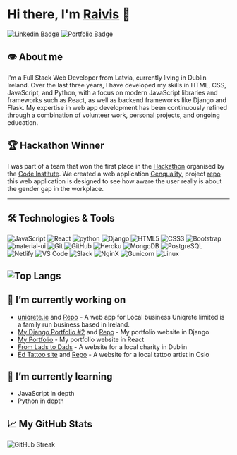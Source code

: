 <!-- create readme file for github -->

# Hi there, I'm [Raivis](https://www.linkedin.com/in/rp42/) 👋

<!-- add links to linkedin and portfolio website with badges -->

[![Linkedin Badge](https://img.shields.io/badge/-rp42-blue?style=flat-square&logo=Linkedin&logoColor=white&link=https://www.linkedin.com/in/rp42/)](https://www.linkedin.com/in/rp42/)
[![Portfolio Badge](https://img.shields.io/badge/-Portfolio-47CCCC?style=flat-square&logo=Google-Chrome&logoColor=white&link=https://rp42.dev/)](https://rp42.dev/)


<!-- add an image here -->



<!-- add short description about you -->
## 👁️ About me

I'm a Full Stack Web Developer from Latvia, currently living in Dublin Ireland. Over the last three years, I have developed my skills in HTML, CSS, JavaScript, and Python, with a focus on modern JavaScript libraries and frameworks such as React, as well as backend frameworks like Django and Flask. My expertise in web app development has been continuously refined through a combination of volunteer work, personal projects, and ongoing education.


<!-- Firs place in hackathon  -->
## 🏆 Hackathon Winner

I was part of a team that won the first place in the [Hackathon](https://www.linkedin.com/feed/update/urn:li:activity:6974694724104265728/) organised by the [Code Institute](https://codeinstitute.net/). We created a web application [Genquality](https://rp42dev.github.io/Genquality/index.html), project [repo](https://github.com/rp42dev/Genquality) this web application is designed to see how aware the user really is about the gender gap in the workplace.

<!-- add the technologies you learned and used -->
---

## 🛠️ Technologies & Tools

![JavaScript](https://img.shields.io/badge/-JavaScript-black?style=flat-square&logo=javascript)
![React](https://img.shields.io/badge/-React-black?style=flat-square&logo=react)
![python](https://img.shields.io/badge/-Python-black?style=flat-square&logo=Python)
![Django](https://img.shields.io/badge/-Django-black?style=flat-square&logo=Django)
![HTML5](https://img.shields.io/badge/-HTML5-black?style=flat-square&logo=html5&logoColor=E34F26)
![CSS3](https://img.shields.io/badge/-CSS3-black?style=flat-square&logo=css3&logoColor=1572B6)
![Bootstrap](https://img.shields.io/badge/-Bootstrap-black?style=flat-square&logo=bootstrap&logoColor=563D7C)
![material-ui](https://img.shields.io/badge/-Material--UI-black?style=flat-square&logo=material-ui)
![Git](https://img.shields.io/badge/-Git-black?style=flat-square&logo=git)
![GitHub](https://img.shields.io/badge/-GitHub-181717?style=flat-square&logo=github)
![Heroku](https://img.shields.io/badge/-Heroku-430098?style=flat-square&logo=heroku)
![MongoDB](https://img.shields.io/badge/-MongoDB-black?style=flat-square&logo=mongodb)
![PostgreSQL](https://img.shields.io/badge/-PostgreSQL-black?style=flat-square&logo=postgresql)
![Netlify](https://img.shields.io/badge/-Netlify-black?style=flat-square&logo=netlify)
![VS Code](https://img.shields.io/badge/-VSCode-black?style=flat-square&logo=visual-studio-code&logoColor=007ACC)
![Slack](https://img.shields.io/badge/-Slack-black?style=flat-square&logo=slack)
![NginX](https://img.shields.io/badge/-nginX-black?style=flat-square&logo=nginx)
![Gunicorn](https://img.shields.io/badge/-Gunicorn-black?style=flat-square&logo=gunicorn)
![Linux](https://img.shields.io/badge/-Linux-black?style=flat-square&logo=linux)

<!-- add the main languages in your github -->
![Top Langs](https://github-readme-stats.vercel.app/api/top-langs/?username=rp42dev&theme=tokyonight)
 ---

 <!-- Im currently working on -->

## 🚀 I’m currently working on
- [uniqrete.ie](https://uniqrete.ie) and [Repo](https://github.com/rp42dev/uniqrete.ie) - A web app for Local business Uniqrete limited is a family run business based in Ireland.
- [My Django Portfolio #2](https://rp42.cloud) and [Repo](https://github.com/rp42dev/django_project) - My portfolio website in Django
- [My Portfolio](https://rp42.dev/) - My portfolio website in React
- [From Lads to Dads](https://fromladstodads.ie/) - A website for a local charity in Dublin
- [Ed Tattoo site](https://ed-tattoo.netlify.app/) and [Repo](https://github.com/rp42dev/ed-tattoo) - A website for a local tattoo artist in Oslo


<!-- Im currently learning -->
## 🌱 I’m currently learning
- JavaScript in depth
- Python in depth


## 📈 My GitHub Stats
<!-- add the github streak stats  -->
![GitHub Streak](https://github-readme-streak-stats.herokuapp.com/?user=rp42dev&theme=tokyonight)
